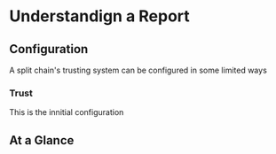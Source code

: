 # Understandign a Report

## Configuration
A split chain's trusting system can be configured in some limited ways
### Trust
This is the innitial configuration

## At a Glance